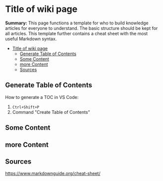 # Title of wiki page

**Summary:** This page functions a template for who to build knowledge articles for everyone to understand. The basic structure should be kept for all articles. This template further contains a cheat sheet with the most useful Markdown syntax.

- [Title of wiki page](#title-of-wiki-page)
  - [Generate Table of Contents](#generate-table-of-contents)
  - [Some Content](#some-content)
  - [more Content](#more-content)
  - [Sources](#sources)

## Generate Table of Contents

How to generate a TOC in VS Code:

1. ``Ctrl+Shift+P``
2. Command "Create Table of Contents"

## Some Content

## more Content

## Sources

<https://www.markdownguide.org/cheat-sheet/>
